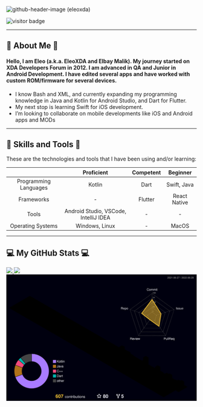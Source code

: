![github-header-image (eleoxda)](https://user-images.githubusercontent.com/27622683/172687559-c7654016-bbd3-464d-a8f4-e02253ce943a.png)


![visitor badge](https://visitor-badge.glitch.me/badge?page_id=EleoXDA.visitor-badge&left_color=red&right_color=green&left_text=Number%20of%20Visitors)
  
---
## :information_desk_person:  About Me  :information_desk_person:
#### Hello, I am Eleo (a.k.a. EleoXDA and Elbay Malik). My journey started on XDA Developers Forum in 2012. I am advanced in QA and Junior in Android Development. I have edited several apps and have worked with custom ROM/firmware for several devices.

- I know Bash and XML, and currently expanding my programming knowledge in Java and Kotlin for Android Studio, and Dart for Flutter.
- My next stop is learning Swift for iOS development.
- I’m looking to collaborate on mobile developments like iOS and Android apps and MODs

---

## :wrench:  Skills and Tools  :wrench:

These are the technologies and tools that I have been using and/or learning:  


| | Proficient | Competent | Beginner |
| :-: | :-: | :-: | :-: |
| Programming Languages | Kotlin | Dart | Swift, Java |
| Frameworks | - | Flutter | React Native |
| Tools | Android Studio, VSCode, IntelliJ IDEA | - | - |
| Operating Systems | Windows, Linux | - | MacOS |

---

## :computer:  My GitHub Stats  :computer:

<div align="left">
  <a href="https://github.com/EleoXDA">
  <img height="180em" src="https://github-readme-stats.vercel.app/api?username=EleoXDA&count_private=true&show_icons=true&theme=dark&hide_rank=false"/>
  <img height="180em" src="https://github-readme-stats.vercel.app/api/top-langs/?username=EleoXDA&langs_count=6&layout=compact"/>
</div>
<div align="left">
  <img width="844em" src="./profile-3d-contrib/profile-night-rainbow.svg"/>
</div>
